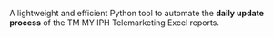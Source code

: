 A lightweight and efficient Python tool to automate the **daily update process** of the TM MY IPH Telemarketing Excel reports. 
